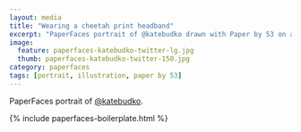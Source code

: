```yaml
---
layout: media
title: "Wearing a cheetah print headband"
excerpt: "PaperFaces portrait of @katebudko drawn with Paper by 53 on an iPad."
image: 
  feature: paperfaces-katebudko-twitter-lg.jpg
  thumb: paperfaces-katebudko-twitter-150.jpg
category: paperfaces
tags: [portrait, illustration, paper by 53]
---
```


PaperFaces portrait of [@katebudko](http://twitter.com/katebudko).

{% include paperfaces-boilerplate.html %}